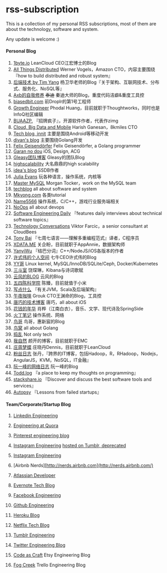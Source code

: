 # rss-subscription

This is a collection of my personal RSS subscriptions, most of them are about the technology, software and system.

Any update is welcome :)

#### Personal Blog

1. [1byte.io](http://1byte.io/) LeanCloud CEO江宏博士的Blog
2. [All Things Distributed](http://www.allthingsdistributed.com/) Werner Vogels，Amazon CTO，内容主要围绕『how to build distributed and robust system』
3. [后端技术 by Tim Yang](http://timyang.net/) 杨卫华老师的Blog『关于架构、互联网技术、分布式、服务化、NoSQL等』
4. [Axb的自我修养](http://blog.2baxb.me) ~~泰迪~~ 秦迪大师的Blog，重度代码洁癖&重度工具控
5. [biasedbit.com](http://biasedbit.com/) 前Droplr的第1号工程师
6. [Growth Engineer](http://www.phodal.com/blog/) Phodal Huang，目前就职于Thoughtworks，同时也是InfoQ社区编辑
7. [BUAAZP.](http://blog.buaa.us/) 『招牌疯子』，开源软件作者，代表作zimg
8. [Cloud, Big Data and Mobile](http://harish11g.blogspot.com/) Harish Ganesan，8kmiles CTO
9. [Tech blog, innit](http://blog.denevell.org/) 主要是围绕Android等移动开发
10. [divan's blog](http://divan.github.io) 主要围绕Golang开发
11. [Felix Geisendörfer](http://felixge.de/) Felix Geisendörfer, a Golang programmer
12. [Garan no dou](http://blog.ibireme.com) iOS, Design, ACG
13. [Gleasy团队博客](http://rdc.gleasy.com) Gleasy的团队Blog
14. [highscalability](http://highscalability.com/blog/) 大名鼎鼎的high scalability
15. [idea's blog](http://www.ideawu.net/blog) SSDB作者
16. [Julia Evans](http://jvns.ca/) 玩各种语言，操作系统，内核等
17. [Master MySQL](http://www.tocker.ca) Morgan Tocker，work on the MySQL team
18. [techblog](http://blog.mgm-tp.com) all about software and system
19. [Mkyong.com](http://www.mkyong.com) 各类tutorial
20. [Name5566](http://name5566.com) 操作系统，C/C++，游戏行业服务端相关
21. [NoOps](http://noops.me) all about devops
22. [Software Engineering Daily](http://softwareengineeringdaily.com) 『features daily interviews about technical software topics』
23. [Technology Conversations](http://technologyconversations.com) Viktor Farcic，a senior consultant at CloudBees
24. [Tony Bai](http://tonybai.com) 『七周七语言——理解多重编程范式』译者，C程序员
25. [XDATA.ME](http://www.xdata.me) 关企盼，目前就职于AppAnnie，数据架构师
26. [YanyiWu](http://yanyiwu.com/) 『结巴分词』C++/NodeJS/iOS各版本的作者
27. [许式伟的个人空间](http://xushiwei.com) 七牛CEO许式伟的Blog
28. [YY哥](http://hustcat.github.io) Linux kernel, MySQL/InnoDB/SQLite/Ceph, Docker/Kubernetes
29. [三斗室](http://chenlinux.com) 饶琛琳，Kibana与诗词歌赋
30. [云风的BLOG](http://blog.codingnow.com) 云风的Blog
31. [五四陈科学院](http://54chen.com/) 陈臻，目前就值于小米
32. [写点什么](http://hongjiang.info) 『有关JVM，Scala及后端架构』
33. [午夜咖啡](http://jolestar.com/) Grouk CTO王渊命的Blog，工具控
34. [唐巧的技术博客](http://blog.devtang.com/) 唐巧，all about iOS
35. [花钱的年华](http://calvin1978.blogcn.com) 肖桦（江南白衣），音乐、文学、现代诗及SpringSide
36. [火丁笔记](http://huoding.com) 操作系统、网络
37. [鸟哥](http://www.laruence.com) 鸟哥，惠新宸的Blog
38. [鸟窝](http://colobu.com/) all about Golang
39. [捣乱](http://daoluan.net/blog) Not only tech
40. [我自然](http://www.yankay.com) 颜开的博客，目前就职于EMC
41. [庄周梦蝶](http://blog.fnil.net/) 庄晓丹Dennis，目前就职于LeanCloud
42. [粉丝日志](http://blog.fens.me/) 张丹，『跨界的IT博客，包括Hadoop，R，RHadoop，Nodejs，AngularJS，KVM，NoSQL，IT金融』
43. [阮一峰的网络日志](http://www.ruanyifeng.com/blog/) 阮一峰的Blog
44. [Todd.log](http://www.cnblogs.com/weidagang2046/) 『a place to keep my thoughts on programming』
45. [stackshare.io](http://stackshare.io/posts) 『Discover and discuss the best software tools and services』
46. [Autopsy](http://autopsy.io/) 『Lessons from failed startups』

#### Team/Corporate/Startup Blog

1. [Linkedin Engineering](https://engineering.linkedin.com/)

2. [Engineering at Quora](https://engineering.quora.com/)

3. [Pinterest engineering blog](https://engineering.pinterest.com/)

4. [Instagram Engineering](http://instagram-engineering.tumblr.com/) <u>hosted on Tumblr, deprecated</u>

5. [Instagram Engineering](https://engineering.instagram.com/)

6. [Airbnb Nerds][http://nerds.airbnb.com](http://nerds.airbnb.com/)

7. [Atlassian Developer](http://blogs.atlassian.com/blog-cat/developer)

8. [Evernote Tech Blog](https://blog.evernote.com/tech/)

9. [Facebook Engineering](https://www.facebook.com/Engineering)

10. [Github Engineering](http://githubengineering.com/)

11.  [Heroku Blog](https://engineering.heroku.com/blogs)

12. [Netflix Tech Blog](http://techblog.netflix.com/)

13. [Tumblr Engineering](http://engineering.tumblr.com/)

14. [Twitter Engineering Blog](https://blog.twitter.com/engineering)

15. [Code as Craft](https://codeascraft.com/) Etsy Engineering Blog

16. [Fog Creek](http://blog.fogcreek.com) Trello Engineering Blog
